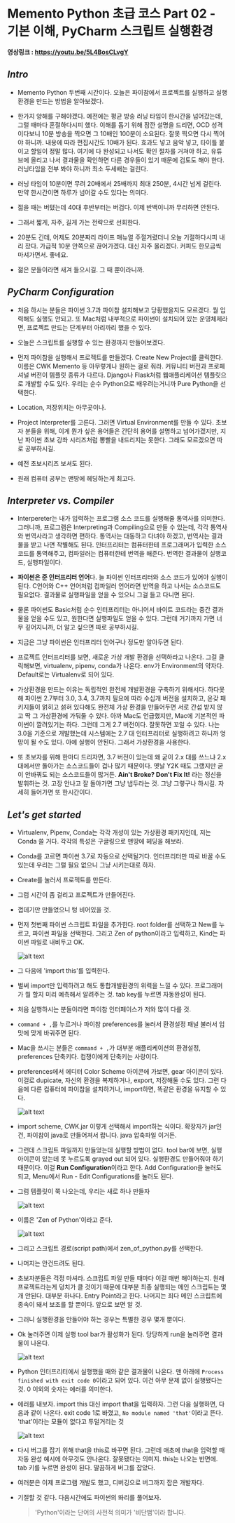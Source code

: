 # Memento Python 초급 코스 Part 02 - 기본 이해, PyCharm 스크립트 실행환경

**영상링크 : https://youtu.be/5L4BosCLvgY**

## ***Intro***

- Memento Python 두번째 시간이다. 오늘은 파이참에서 프로젝트를 실행하고 실행환경을 만드는 방법을 알아보겠다. 

- 한가지 양해를 구해야겠다. 예전에는 평균 방송 러닝 타임이 한시간을 넘어갔는데, 그럴 때마다 혼절하다시피 했다. 이해를 돕기 위해 잠깐 설명을 드리면, OCD 성격이다보니 10분 방송을 찍으면 그 10배인 100분이 소요된다. 잘못 찍으면 다시 찍어야 하니까. 내용에 따라 편집시간도 10배가 된다. 효과도 넣고 음악 넣고, 타이틀 붙이고 할일이 정말 많다. 여기에 다 완성되고 나서도 확인 절차를 거쳐야 하고, 유튜브에 올리고 나서 결과물을 확인하면 다른 경우들이 있기 때문에 검토도 해야 한다. 러닝타임을 전부 봐야 하니까 최소 두세배는 걸린다. 

- 러닝 타임이 10분이면 무려 20배에서 25배까지 최대 250분, 4시간 넘게 걸린다. 만약 한시간이면 하루가 넘어갈 수도 있다는 의미다. 

- 젊을 때는 버텼는데 40대 후반부터는 버겁다. 이제 반백이니까 무리하면 안된다. 

- 그래서 짧게, 자주, 길게 가는 전략으로 선회한다. 

- 20분도 긴데, 어제도 20분짜리 라이프 매뉴얼 주절거렸더니 오늘 기절하다시피 내리 잤다. 가급적 10분 안쪽으로 끊어가겠다. 대신 자주 올리겠다. 커피도 한모금씩 마셔가면서. 좋네요.

- 젊은 분들이라면 새겨 들으시길. 그 때 뿐이라니까.

## ***PyCharm Configuration***

- 처음 하시는 분들은 파이썬 3.7과 파이참 설치해보고 당황했을지도 모르겠다. 뭘 입력해도 실행도 안되고. 또 Mac처럼 내부적으로 파이썬이 설치되어 있는 운영체제라면, 프로젝트 만드는 단계부터 아리까리 했을 수 있다. 

- 오늘은 스크립트를 실행할 수 있는 환경까지 만들어보겠다.

- 먼저 파이참을 실행해서 프로젝트를 만들겠다. Create New Project를 클릭한다. 이름은 CWK Memento 등 아무렇게나 원하는 걸로 줘라. 커뮤니티 버전과 프로페셔널 버전이 템플릿 종류가 다르다. Django나 Flask처럼 웹애플리케이션 템플릿으로 개발할 수도 있다. 우리는 순수 Python으로 배우려는거니까 Pure Python을 선택한다. 

- Location, 저장위치는 아무곳이나. 

- Project Interpreter를 고른다. 그러면 Virtual Environment를 만들 수 있다. 초보자 분들을 위해, 이게 뭔가 싶은 용어들은 간단히 용어를 설명하고 넘어가겠지만, 지난 파이썬 초보 강좌 시리즈처럼 뽕빨을 내드리지는 못한다. 그래도 모르겠으면 따로 공부하시길.

- 예전 초보시리즈 보셔도 된다.

- 원래 컴퓨터 공부는 맨땅에 헤딩하는게 최고다. 

## ***Interpreter vs. Compiler***

- Interpereter는 내가 입력하는 프로그램 소스 코드를 실행해줄 통역사를 의미한다. 그러니까, 프로그램은 Interpreting과 Compiling으로 만들 수 있는데, 각각 통역사와 번역사라고 생각하면 편하다. 통역사는 대동하고 다녀야 하겠고, 번역사는 결과물을 받고 나면 작별해도 된다. 인터프리터는 컴퓨터한테 프로그래머가 입력한 소스 코드를 통역해주고, 컴파일러는 컴퓨터한테 번역을 해준다. 번역한 결과물이 실행코드, 실행파일이다. 

- **파이썬은 준 인터프리터 언어**다. 늘 파이썬 인터프리터와 소스 코드가 있어야 실행이 된다. C언어와 C++ 언어처럼 컴파일러 언어라면 번역을 하고 나서는 소스코드도 필요없다. 결과물로 실행파일을 얻을 수 있으니 그걸 들고 다니면 된다. 

- 물론 파이썬도 Basic처럼 순수 인터프리터는 아니어서 바이트 코드라는 중간 결과물을 얻을 수도 있고, 원한다면 실행파일도 얻을 수 있다. 그런데 거기까지 가면 너무 깊어지니까, 더 알고 싶으면 따로 공부하시길.

- 지금은 그냥 파이썬은 인터프리터 언어구나 정도만 알아두면 된다. 

- 프로젝트 인터프리터를 보면, 새로운 가상 개발 환경을 선택하라고 나온다. 그걸 클릭해보면, virtualenv, pipenv, conda가 나온다. env가 Environment의 약자다. Default로는 Virtualenv로 되어 있다. 

- 가상환경을 만드는 이유는 독립적인 완전체 개발환경을 구축하기 위해서다. 하다못해 파이썬 2.7부터 3.0, 3.4, 3.7까지 필요에 따라 수십개 버전을 설치하고, 온갖 패키지들이 얽히고 섥혀 있다해도 완전체 가상 환경을 만들어두면 서로 간섭 받지 않고 딱 그 가상환경에 가둬둘 수 있다. 아까 Mac도 언급했지만, Mac에 기본적인 파이썬이 깔려있기는 하다. 그런데 그게 2.7 버전이다. 잘못하면 꼬일 수 있다. 나는 3.0을 기준으로 개발했는데 시스템에는 2.7 대 인터프리터로 실행하려고 하니까 엉망이 될 수도 있다. 아예 실행이 안된다. 그래서 가상환경을 사용한다.

- 또 초보자를 위해 한마디 드리자면, 3.7 버전이 있는데 왜 굳이 2.x 대를 쓰느냐 2.x 대에서만 돌아가는 소스코드들이 겁나 많기 때문이다. 옛날 Y2K 때도 그랬지만 굳이 안바꿔도 되는 소스코드들이 많거든. **Ain't Broke? Don't Fix It!** 라는 정신을 발휘하는 것. 고장 안나고 잘 돌아가면 그냥 냅두라는 것. 그냥 그렇구나 하시길. 자세히 들어가면 또 한시간이다.

## ***Let's get started***

- Virtualenv, Pipenv, Conda는 각각 개성이 있는 가상환경 패키지인데, 저는 Conda 쓸 거다. 각각의 특성은 구글링으로 맨땅에 헤딩을 해보라.

- Conda를 고르면 파이썬 3.7로 자동으로 선택될거다. 인터프리터만 따로 바꿀 수도 있는데 우리는 그럴 필요 없으니 그냥 시키는대로 하자. 

- Create를 눌러서 프로젝트를 만든다.

- 그럼 시간이 좀 걸리고 프로젝트가 만들어진다. 

- 껍데기만 만들었으니 텅 비어있을 것. 

- 먼저 첫번째 파이썬 스크립트 파일을 추가한다. root folder를 선택하고 New를 누르고, 파이썬 파일을 선택한다. 그리고 Zen of python이라고 입력하고, Kind는 파이썬 파일로 내비두고 OK.

    ![alt text](images/image-7.png)

- 그 다음에 'import this'를 입력한다.

- 벌써 import만 입력하려고 해도 통합개발환경의 위력을 느낄 수 있다. 프로그래머가 뭘 할지 미리 예측해서 알려주는 것. tab key를 누르면 자동완성이 된다. 

- 처음 실행하시는 분들이라면 파이참 인터페이스가 저와 많이 다를 것.

- `command + ,`를 누르거나 파이참 preferences를 눌러서 환경설정 패널 불러서 입맛에 맞게 바궈주면 된다.

- Mac을 쓰시는 분들은 `command + ,`가 대부분 애플리케이션의 환경설정, preferences 단축키다. 컴쟁이에게 단축키는 사랑이다.

- preferences에서 에디터 Color Scheme 아이콘에 가보면, gear 아이콘이 있다. 이걸로 dupicate, 자신의 환경을 복제하거나, export, 저장해둘 수도 있다. 그런 다음에 다른 컴퓨터에 파이참을 설치하거나, import하면, 똑같은 환경을 유지할 수 있다. 

    ![alt text](images/image-8.png)

- import scheme, CWK.jar 이렇게 선택해서 import하는 식이다. 확장자가 jar인건, 파이참이 java로 만들어져서 랍니다. java 압축파일 이거든.

- 그런데 스크립트 파일까지 만들었는데 실행할 방법이 없다. tool bar에 보면, 실행 아이콘이 있는데 못 누르도록 grayed out 되어 있다. 실행환경도 만들어줘야 하기 때문이다. 이걸 **Run Configuration**이라고 한다. Add Configuration을 눌러도 되고, Menu에서 Run - Edit Configurations를 눌러도 된다. 

- 그럼 템플릿이 쭉 나오는데, 우리는 새로 하나 만들자

    ![alt text](images/image-9.png)

- 이름은 'Zen of Python'이라고 준다.

    ![alt text](images/image-10.png)

- 그리고 스크립트 경로(script path)에서 zen_of_python.py를 선택한다. 

- 나머지는 안건드려도 된다. 

- 초보자분들은 걱정 마셔라. 스크립트 파일 만들 때마다 이걸 매번 해야하는지. 원래 프로젝트라는게 덩치가 클 것이기 때문에 대부분 최종 실행되는 메인 스크립트는 몇개 안된다. 대부분 하나다. Entry Point라고 한다. 나머지는 죄다 메인 스크립트에 종속이 돼서 보조를 할 뿐이다. 앞으로 보면 알 것. 

- 그러니 실행환경을 만들어야 하는 경우는 특별한 경우 몇개 뿐이다. 

- Ok 눌러주면 이제 실행 tool bar가 활성화가 된다. 당당하게 run을 눌러주면 결과물이 나온다. 

    ![alt text](images/image-11.png)

- Python 인터프리터에서 실행했을 때와 같은 결과물이 나온다. 맨 아래에 `Process finished with exit code 0`이라고 되어 있다. 이건 아무 문제 없이 실행됐다는 것. 0 이외의 숫자는 에러를 의미한다. 

- 에러를 내보자. import this 대신 import that을 입력하자. 그런 다음 실행하면, 다음과 같이 나온다. exit code 1로 바꼈고, `No module named 'that'`이라고 뜬다. 'that'이라는 모듈이 없다고 투덜거리는 것

    ![alt text](images/image-12.png)


- 다시 버그를 잡기 위해 that을 this로 바꾸면 된다. 그런데 애초에 that을 입력할 때 자동 완성 예시에 아무것도 안나온다. 잘못됐다는 의미지. this는 나오는 반면에. tab 키를 누르면 완성이 된다. 말끔하게 버그를 잡았다.

- 여러분은 이제 프로그램 개발도 했고, 디버깅으로 버그까지 잡은 개발자다.

- 기절할 것 같다. 다음시간에도 파이썬의 똬리를 풀어보자.

    > 'Python'이라는 단어의 사전적 의미가 '비단뱀'이라 합니다.